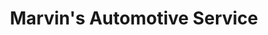 ---
title: "Marvin's Automotive Service"
url: /laguna-niguel/marvins-automotive-service/
shop: car repair
---